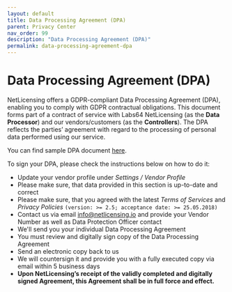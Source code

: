 ```yaml
---
layout: default
title: Data Processing Agreement (DPA)
parent: Privacy Center
nav_order: 99
description: "Data Processing Agreement (DPA)"
permalink: data-processing-agreement-dpa
---
```


Data Processing Agreement (DPA)
===============================

NetLicensing offers a GDPR-compliant Data Processing Agreement (DPA),
enabling you to comply with GDPR contractual obligations. This document
forms part of a contract of service with Labs64 NetLicensing (as the
**Data Processor**) and our vendors/customers (as the **Controllers**).
The DPA reflects the parties’ agreement with regard to the processing of
personal data performed using our service.

You can find sample DPA document
[here](assets/docs/Labs64-NetLicensing-GDPR-DPA-V1.0_sample.pdf).

To sign your DPA, please check the instructions below on how to do it:

-   Update your vendor profile under *Settings / Vendor Profile*
-   Please make sure, that data provided in this section is up-to-date
    and correct
-   Please make sure, that you agreed with the latest *Terms of
    Services* and *Privacy Policies*
    `(version: >= 2.5; acceptance date: >= 25.05.2018)`
-   Contact us via email
    <a href="mailto:info@netlicensing.io" class="external-link">info@netlicensing.io</a>
    and provide your Vendor Number as well as Data Protection Officer
    contact
-   We'll send you your individual Data Processing Agreement
-   You must review and digitally sign copy of the Data Processing
    Agreement
-   Send an electronic copy back to us
-   We will countersign it and provide you with a fully executed copy
    via email within 5 business days
-   **Upon NetLicensing’s receipt of the validly completed and digitally
    signed Agreement, this Agreement shall be in full force and
    effect.**
